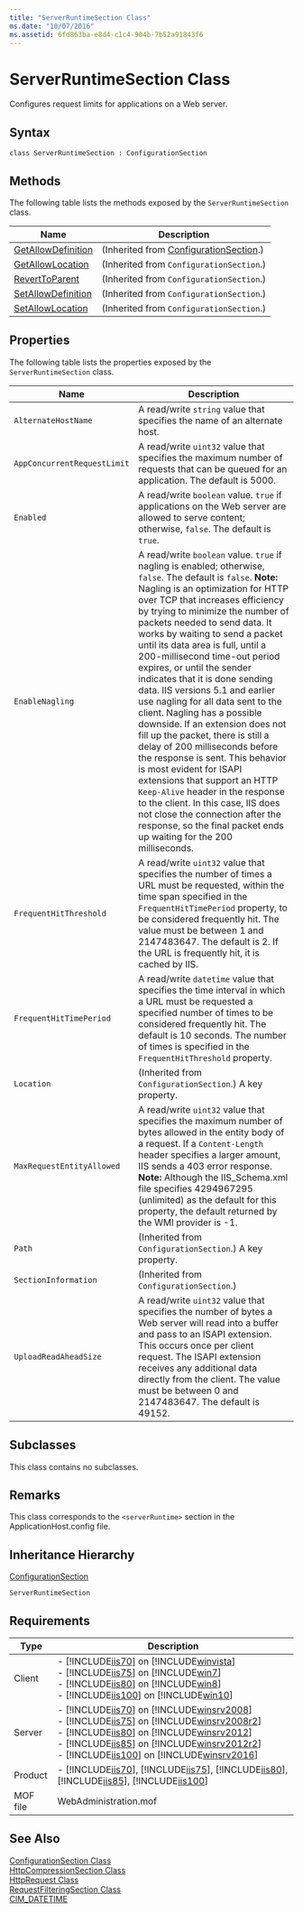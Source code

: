 ```yaml
---
title: "ServerRuntimeSection Class"
ms.date: "10/07/2016"
ms.assetid: 6fd863ba-e8d4-c1c4-904b-7b52a91843f6
---
```

# ServerRuntimeSection Class

Configures request limits for applications on a Web server.  
  
## Syntax  
  
```vbs  
class ServerRuntimeSection : ConfigurationSection  
```  
  
## Methods  

 The following table lists the methods exposed by the `ServerRuntimeSection` class.  
  
|Name|Description|  
|----------|-----------------|  
|[GetAllowDefinition](../wmi-provider/configurationsection-getallowdefinition-method.md)|(Inherited from [ConfigurationSection](../wmi-provider/configurationsection-class.md).)|  
|[GetAllowLocation](../wmi-provider/configurationsection-getallowlocation-method.md)|(Inherited from `ConfigurationSection`.)|  
|[RevertToParent](../wmi-provider/configurationsection-reverttoparent-method.md)|(Inherited from `ConfigurationSection`.)|  
|[SetAllowDefinition](../wmi-provider/configurationsection-setallowdefinition-method.md)|(Inherited from `ConfigurationSection`.)|  
|[SetAllowLocation](../wmi-provider/configurationsection-setallowlocation-method.md)|(Inherited from `ConfigurationSection`.)|  
  
## Properties  

 The following table lists the properties exposed by the `ServerRuntimeSection` class.  
  
|Name|Description|  
|----------|-----------------|  
|`AlternateHostName`|A read/write `string` value that specifies the name of an alternate host.|  
|`AppConcurrentRequestLimit`|A read/write `uint32` value that specifies the maximum number of requests that can be queued for an application. The default is 5000.|  
|`Enabled`|A read/write `boolean` value. `true` if applications on the Web server are allowed to serve content; otherwise, `false`. The default is `true`.|  
|`EnableNagling`|A read/write `boolean` value. `true` if nagling is enabled; otherwise, `false`. The default is `false`. **Note:**  Nagling is an optimization for HTTP over TCP that increases efficiency by trying to minimize the number of packets needed to send data. It works by waiting to send a packet until its data area is full, until a 200-millisecond time-out period expires, or until the sender indicates that it is done sending data. IIS versions 5.1 and earlier use nagling for all data sent to the client. Nagling has a possible downside. If an extension does not fill up the packet, there is still a delay of 200 milliseconds before the response is sent. This behavior is most evident for ISAPI extensions that support an HTTP `Keep-Alive` header in the response to the client. In this case, IIS does not close the connection after the response, so the final packet ends up waiting for the 200 milliseconds.|  
|`FrequentHitThreshold`|A read/write `uint32` value that specifies the number of times a URL must be requested, within the time span specified in the `FrequentHitTimePeriod` property, to be considered frequently hit. The value must be between 1 and 2147483647. The default is 2. If the URL is frequently hit, it is cached by IIS.|  
|`FrequentHitTimePeriod`|A read/write `datetime` value that specifies the time interval in which a URL must be requested a specified number of times to be considered frequently hit. The default is 10 seconds. The number of times is specified in the `FrequentHitThreshold` property.|  
|`Location`|(Inherited from `ConfigurationSection`.) A key property.|  
|`MaxRequestEntityAllowed`|A read/write `uint32` value that specifies the maximum number of bytes allowed in the entity body of a request. If a `Content-Length` header specifies a larger amount, IIS sends a 403 error response. **Note:**  Although the IIS_Schema.xml file specifies 4294967295 (unlimited) as the default for this property, the default returned by the WMI provider is -1.|  
|`Path`|(Inherited from `ConfigurationSection`.) A key property.|  
|`SectionInformation`|(Inherited from `ConfigurationSection`.)|  
|`UploadReadAheadSize`|A read/write `uint32` value that specifies the number of bytes a Web server will read into a buffer and pass to an ISAPI extension. This occurs once per client request. The ISAPI extension receives any additional data directly from the client. The value must be between 0 and 2147483647. The default is 49152.|  
  
## Subclasses  

 This class contains no subclasses.  
  
## Remarks  

 This class corresponds to the `<serverRuntime>` section in the ApplicationHost.config file.  
  
## Inheritance Hierarchy  

 [ConfigurationSection](../wmi-provider/configurationsection-class.md)  
  
 `ServerRuntimeSection`  
  
## Requirements  
  
|Type|Description|  
|----------|-----------------|  
|Client|-   [!INCLUDE[iis70](../wmi-provider/includes/iis70-md.md)] on [!INCLUDE[winvista](../wmi-provider/includes/winvista-md.md)]<br />-   [!INCLUDE[iis75](../wmi-provider/includes/iis75-md.md)] on [!INCLUDE[win7](../wmi-provider/includes/win7-md.md)]<br />-   [!INCLUDE[iis80](../wmi-provider/includes/iis80-md.md)] on [!INCLUDE[win8](../wmi-provider/includes/win8-md.md)]<br />-   [!INCLUDE[iis100](../wmi-provider/includes/iis100-md.md)] on [!INCLUDE[win10](../wmi-provider/includes/win10-md.md)]|  
|Server|-   [!INCLUDE[iis70](../wmi-provider/includes/iis70-md.md)] on [!INCLUDE[winsrv2008](../wmi-provider/includes/winsrv2008-md.md)]<br />-   [!INCLUDE[iis75](../wmi-provider/includes/iis75-md.md)] on [!INCLUDE[winsrv2008r2](../wmi-provider/includes/winsrv2008r2-md.md)]<br />-   [!INCLUDE[iis80](../wmi-provider/includes/iis80-md.md)] on [!INCLUDE[winsrv2012](../wmi-provider/includes/winsrv2012-md.md)]<br />-   [!INCLUDE[iis85](../wmi-provider/includes/iis85-md.md)] on [!INCLUDE[winsrv2012r2](../wmi-provider/includes/winsrv2012r2-md.md)]<br />-   [!INCLUDE[iis100](../wmi-provider/includes/iis100-md.md)] on [!INCLUDE[winsrv2016](../wmi-provider/includes/winsrv2016-md.md)]|  
|Product|-   [!INCLUDE[iis70](../wmi-provider/includes/iis70-md.md)], [!INCLUDE[iis75](../wmi-provider/includes/iis75-md.md)], [!INCLUDE[iis80](../wmi-provider/includes/iis80-md.md)], [!INCLUDE[iis85](../wmi-provider/includes/iis85-md.md)], [!INCLUDE[iis100](../wmi-provider/includes/iis100-md.md)]|  
|MOF file|WebAdministration.mof|  
  
## See Also  

 [ConfigurationSection Class](../wmi-provider/configurationsection-class.md)   
 [HttpCompressionSection Class](../wmi-provider/httpcompressionsection-class.md)   
 [HttpRequest Class](../wmi-provider/httprequest-class.md)   
 [RequestFilteringSection Class](../wmi-provider/requestfilteringsection-class.md)   
 [CIM_DATETIME](https://go.microsoft.com/fwlink/?LinkId=57551)
